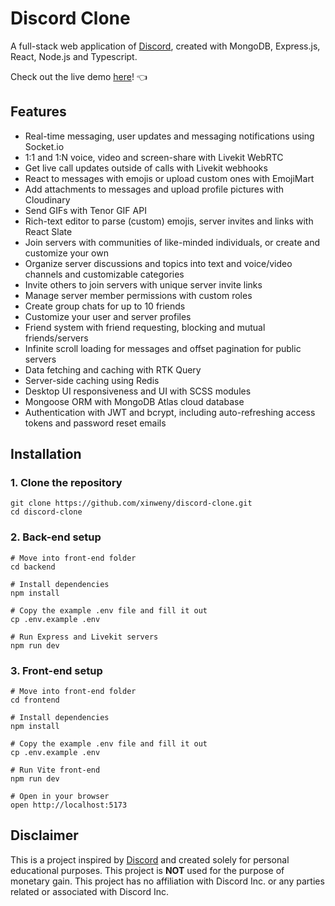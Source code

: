 # Discord Clone
A full-stack web application of [Discord](https://discord.com/), created with MongoDB, Express.js, React, Node.js and Typescript.

Check out the live demo [here](#)! 👈

## Features
- Real-time messaging, user updates and messaging notifications using Socket.io
- 1:1 and 1:N voice, video and screen-share with Livekit WebRTC
- Get live call updates outside of calls with Livekit webhooks
- React to messages with emojis or upload custom ones with EmojiMart
- Add attachments to messages and upload profile pictures with Cloudinary
- Send GIFs with Tenor GIF API
- Rich-text editor to parse (custom) emojis, server invites and links with React Slate
- Join servers with communities of like-minded individuals, or create and customize your own
- Organize server discussions and topics into text and voice/video channels and customizable categories
- Invite others to join servers with unique server invite links
- Manage server member permissions with custom roles
- Create group chats for up to 10 friends
- Customize your user and server profiles
- Friend system with friend requesting, blocking and mutual friends/servers
- Infinite scroll loading for messages and offset pagination for public servers
- Data fetching and caching with RTK Query
- Server-side caching using Redis
- Desktop UI responsiveness and UI with SCSS modules
- Mongoose ORM with MongoDB Atlas cloud database
- Authentication with JWT and bcrypt, including auto-refreshing access tokens and password reset emails

## Installation
### 1. Clone the repository
```
git clone https://github.com/xinweny/discord-clone.git
cd discord-clone
```

### 2. Back-end setup
```
# Move into front-end folder
cd backend

# Install dependencies
npm install

# Copy the example .env file and fill it out
cp .env.example .env

# Run Express and Livekit servers
npm run dev

```

### 3. Front-end setup
```
# Move into front-end folder
cd frontend

# Install dependencies
npm install

# Copy the example .env file and fill it out
cp .env.example .env

# Run Vite front-end
npm run dev

# Open in your browser
open http://localhost:5173
```

## Disclaimer
This is a project inspired by [Discord](https://discord.com/) and created solely for personal educational purposes. This project is **NOT** used for the purpose of monetary gain. This project has no affiliation with Discord Inc. or any parties related or associated with Discord Inc.